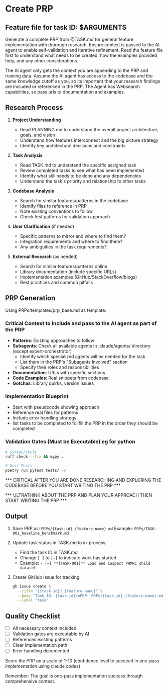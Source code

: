 # Create PRP

## Feature file for task ID: $ARGUMENTS

Generate a complete PRP from @TASK.md for general feature implementation with thorough research. Ensure context is passed to the AI agent to enable self-validation and iterative refinement. Read the feature file first to understand what needs to be created, how the examples provided help, and any other considerations.

The AI agent only gets the context you are appending to the PRP and training data. Assume the AI agent has access to the codebase and the same knowledge cutoff as you, so its important that your research findings are included or referenced in the PRP. The Agent has Websearch capabilities, so pass urls to documentation and examples.

## Research Process

1. **Project Understanding**
   - Read PLANNING.md to understand the overall project architecture, goals, and vision
   - Understand how features interconnect and the big picture strategy
   - Identify key architectural decisions and constraints

2. **Task Analysis**
   - Read TASK.md to understand the specific assigned task
   - Review completed tasks to see what has been implemented
   - Identify what still needs to be done and any dependencies
   - Understand the task's priority and relationship to other tasks

3. **Codebase Analysis**
   - Search for similar features/patterns in the codebase
   - Identify files to reference in PRP
   - Note existing conventions to follow
   - Check test patterns for validation approach

4. **User Clarification** (if needed)
   - Specific patterns to mirror and where to find them?
   - Integration requirements and where to find them?
   - Any ambiguities in the task requirements?

5. **External Research** (as needed)
   - Search for similar features/patterns online
   - Library documentation (include specific URLs)
   - Implementation examples (GitHub/StackOverflow/blogs)
   - Best practices and common pitfalls

## PRP Generation

Using PRPs/templates/prp_base.md as template:

### Critical Context to Include and pass to the AI agent as part of the PRP

- **Patterns**: Existing approaches to follow
- **Subagents**: Check all available agents in .claude/agents/ directory (except expert-orchestrator)
  - Identify which specialized agents will be needed for the task
  - List them in the PRP's "Subagents Involved" section
  - Specify their roles and responsibilities
- **Documentation**: URLs with specific sections
- **Code Examples**: Real snippets from codebase
- **Gotchas**: Library quirks, version issues
### Implementation Blueprint
- Start with pseudocode showing approach
- Reference real files for patterns
- Include error handling strategy
- list tasks to be completed to fullfill the PRP in the order they should be completed

### Validation Gates (Must be Executable) eg for python
```bash
# Syntax/Style
ruff check --fix && mypy .

# Unit Tests
poetry run pytest tests/ -v

```

*** CRITICAL AFTER YOU ARE DONE RESEARCHING AND EXPLORING THE CODEBASE BEFORE YOU START WRITING THE PRP ***

*** ULTRATHINK ABOUT THE PRP AND PLAN YOUR APPROACH THEN START WRITING THE PRP ***

## Output
1. Save PRP as: `PRPs/{task-id}_{feature-name}.md`
   Example: `PRPs/TASK-001_baseline_benchmark.md`

2. Update task status in TASK.md to in-process:
   - Find the task ID in TASK.md
   - Change `[ ]` to `[~]` to indicate work has started
   - Example: `- [~] **[TASK-001]** Load and inspect PHMRC child dataset`

3. Create GitHub Issue for tracking:
   ```bash
   gh issue create \
     --title "[{task-id}] {feature-name}" \
     --body "Task ID: {task-id}\nPRP: PRPs/{task-id}_{feature-name}.md\n\n## Description\n{brief description from PRP}\n\n## Success Criteria\n{list from PRP}" \
     --label "task"
   ```

## Quality Checklist
- [ ] All necessary context included
- [ ] Validation gates are executable by AI
- [ ] References existing patterns
- [ ] Clear implementation path
- [ ] Error handling documented

Score the PRP on a scale of 1-10 (confidence level to succeed in one-pass implementation using claude codes)

Remember: The goal is one-pass implementation success through comprehensive context.
